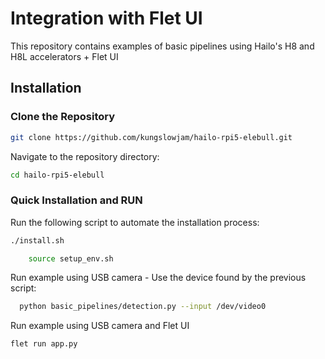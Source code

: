 # Integration with Flet UI
This repository contains examples of basic pipelines using Hailo's H8 and H8L accelerators + Flet UI 

## Installation
### Clone the Repository
```bash
git clone https://github.com/kungslowjam/hailo-rpi5-elebull.git
```
Navigate to the repository directory:
```bash
cd hailo-rpi5-elebull
```

### Quick Installation and RUN
Run the following script to automate the installation process:
```bash
./install.sh
```
```bash
    source setup_env.sh
```
Run example using USB camera - Use the device found by the previous script:

```bash
  python basic_pipelines/detection.py --input /dev/video0 
```
Run example using USB camera and Flet UI
```bash
flet run app.py
```
